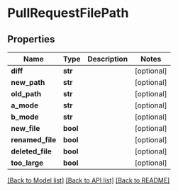 # PullRequestFilePath

## Properties
Name | Type | Description | Notes
------------ | ------------- | ------------- | -------------
**diff** | **str** |  | [optional] 
**new_path** | **str** |  | [optional] 
**old_path** | **str** |  | [optional] 
**a_mode** | **str** |  | [optional] 
**b_mode** | **str** |  | [optional] 
**new_file** | **bool** |  | [optional] 
**renamed_file** | **bool** |  | [optional] 
**deleted_file** | **bool** |  | [optional] 
**too_large** | **bool** |  | [optional] 

[[Back to Model list]](../README.md#documentation-for-models) [[Back to API list]](../README.md#documentation-for-api-endpoints) [[Back to README]](../README.md)


